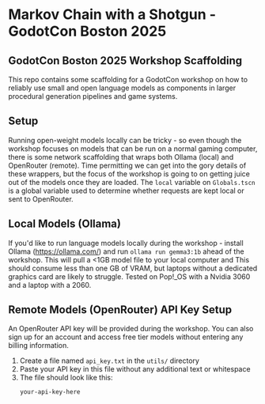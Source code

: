# Markov Chain with a Shotgun - GodotCon Boston 2025
## GodotCon Boston 2025 Workshop Scaffolding

This repo contains some scaffolding for a GodotCon workshop on how to reliably use small and open language models as components in larger procedural generation pipelines and game systems.

## Setup
Running open-weight models locally can be tricky - so even though the workshop focuses on models that can be run on a normal gaming computer, there is some network scaffolding that wraps both Ollama (local) and OpenRouter (remote). Time permitting we can get into the gory details of these wrappers, but the focus of the workshop is going to on getting juice out of the models once they are loaded.
The `local` variable on `Globals.tscn` is a global variable used to determine whether requests are kept local or sent to OpenRouter.
  
## Local Models (Ollama)

If you'd like to run language models locally during the workshop - install Ollama (https://ollama.com/) and run `ollama run gemma3:1b` ahead of the workshop. This will pull a <1GB model file to your local computer and 
This should consume less than one GB of VRAM, but laptops without a dedicated graphics card are likely to struggle. Tested on Pop!_OS with a Nvidia 3060 and a laptop with a 2060.

## Remote Models (OpenRouter) API Key Setup

An OpenRouter API key will be provided during the workshop. You can also sign up for an account and access free tier models without entering any billing information.
1. Create a file named `api_key.txt` in the `utils/` directory
2. Paste your API key in this file without any additional text or whitespace
3. The file should look like this:
   ```
   your-api-key-here
   ```
